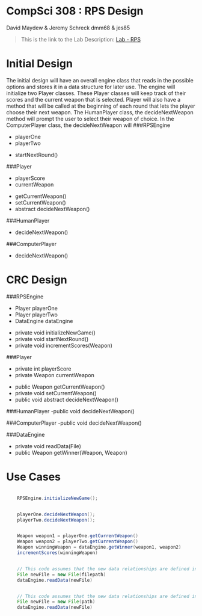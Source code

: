 CompSci 308 : RPS Design
===================

David Maydew & Jeremy Schreck
dmm68 & jes85


> This is the link to the Lab Description: 
[Lab - RPS](http://www.cs.duke.edu/courses/compsci308/spring16/classwork/02_design_rps/index.php)

Initial Design
=======

The initial design will have an overall engine class that reads in the possible options and stores it in a data structure for later use. The engine will initialize two Player classes. These Player classes will keep track of their scores and the current weapon that is selected. Player will also have a method that will be called at the beginning of each round that lets the player choose their next weapon. The HumanPlayer class, the decideNextWeapon method will prompt the user to select their weapon of choice. In the ComputerPlayer class, the decideNextWeapon will 
###RPSEngine
* playerOne
* playerTwo
- startNextRound()



###Player
* playerScore
* currentWeapon
- getCurrentWeapon()
- setCurrentWeapon()
- abstract decideNextWeapon()

###HumanPlayer
- decideNextWeapon()

###ComputerPlayer
- decideNextWeapon()




CRC Design
=======

###RPSEngine
* Player playerOne
* Player playerTwo
* DataEngine dataEngine
- private void initializeNewGame()
- private void startNextRound()
- private void incrementScores(Weapon)

###Player
* private int playerScore
* private Weapon currentWeapon
- public Weapon getCurrentWeapon()
- private void setCurrentWeapon()
- public void abstract decideNextWeapon()

###HumanPlayer
-public void decideNextWeapon()

###ComputerPlayer
-public void decideNextWeapon()

###DataEngine
- private void readData(File)
- public Weapon getWinner(Weapon, Weapon)


Use Cases
=======

```java

	RPSEngine.initializeNewGame();
```

```java

	playerOne.decideNextWeapon();
	playerTwo.decideNextWeapon();
```

```java

	Weapon weapon1 = playerOne.getCurrentWeapon()
	Weapon weapon2 = playerTwo.getCurrentWeapon()
	Weapon winningWeapon = dataEngine.getWinner(weapon1, weapon2)
	incrementScores(winningWeapon)
```


```java

	// This code assumes that the new data relationships are defined in a new file
	File newFile = new File(filepath)
	dataEngine.readData(newFile)
```

```java

	// This code assumes that the new data relationships are defined in a new file
	File newFile = new File(path)
	dataEngine.readData(newFile)
```

